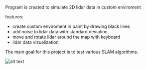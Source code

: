 Program is created to simulate 2D lidar data in custom enviroment

features:
- create custom enviroment in paint by drawing black lines
- add noise to lidar data with standard deviation
- move and rotate lidar around the map with keyboard
- lidar data vizualization
  
 The main goal for this project is to test various SLAM algorithms.


 ![alt text](https://github.com/kamilpinas12/lidar_simulation/blob/master/occupancy_map.png?raw=true)
